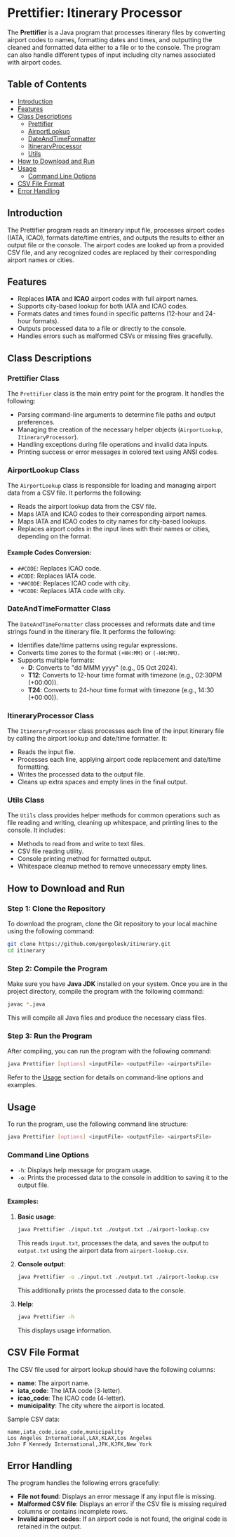 
# Prettifier: Itinerary Processor

The **Prettifier** is a Java program that processes itinerary files by converting airport codes to names, formatting dates and times, and outputting the cleaned and formatted data either to a file or to the console. The program can also handle different types of input including city names associated with airport codes.

## Table of Contents
- [Introduction](#introduction)
- [Features](#features)
- [Class Descriptions](#class-descriptions)
  - [Prettifier](#prettifier-class)
  - [AirportLookup](#airportlookup-class)
  - [DateAndTimeFormatter](#dateandtimeformatter-class)
  - [ItineraryProcessor](#itineraryprocessor-class)
  - [Utils](#utils-class)
- [How to Download and Run](#how-to-download-and-run)
- [Usage](#usage)
  - [Command Line Options](#command-line-options)
- [CSV File Format](#csv-file-format)
- [Error Handling](#error-handling)

## Introduction

The Prettifier program reads an itinerary input file, processes airport codes (IATA, ICAO), formats date/time entries, and outputs the results to either an output file or the console. The airport codes are looked up from a provided CSV file, and any recognized codes are replaced by their corresponding airport names or cities.

## Features

- Replaces **IATA** and **ICAO** airport codes with full airport names.
- Supports city-based lookup for both IATA and ICAO codes.
- Formats dates and times found in specific patterns (12-hour and 24-hour formats).
- Outputs processed data to a file or directly to the console.
- Handles errors such as malformed CSVs or missing files gracefully.

## Class Descriptions

### Prettifier Class

The `Prettifier` class is the main entry point for the program. It handles the following:

- Parsing command-line arguments to determine file paths and output preferences.
- Managing the creation of the necessary helper objects (`AirportLookup`, `ItineraryProcessor`).
- Handling exceptions during file operations and invalid data inputs.
- Printing success or error messages in colored text using ANSI codes.

### AirportLookup Class

The `AirportLookup` class is responsible for loading and managing airport data from a CSV file. It performs the following:

- Reads the airport lookup data from the CSV file.
- Maps IATA and ICAO codes to their corresponding airport names.
- Maps IATA and ICAO codes to city names for city-based lookups.
- Replaces airport codes in the input lines with their names or cities, depending on the format.

#### Example Codes Conversion:
- `##CODE`: Replaces ICAO code.
- `#CODE`: Replaces IATA code.
- `*##CODE`: Replaces ICAO code with city.
- `*#CODE`: Replaces IATA code with city.

### DateAndTimeFormatter Class

The `DateAndTimeFormatter` class processes and reformats date and time strings found in the itinerary file. It performs the following:

- Identifies date/time patterns using regular expressions.
- Converts time zones to the format `(+HH:MM)` or `(-HH:MM)`.
- Supports multiple formats:
  - **D**: Converts to "dd MMM yyyy" (e.g., 05 Oct 2024).
  - **T12**: Converts to 12-hour time format with timezone (e.g., 02:30PM (+00:00)).
  - **T24**: Converts to 24-hour time format with timezone (e.g., 14:30 (+00:00)).

### ItineraryProcessor Class

The `ItineraryProcessor` class processes each line of the input itinerary file by calling the airport lookup and date/time formatter. It:

- Reads the input file.
- Processes each line, applying airport code replacement and date/time formatting.
- Writes the processed data to the output file.
- Cleans up extra spaces and empty lines in the final output.

### Utils Class

The `Utils` class provides helper methods for common operations such as file reading and writing, cleaning up whitespace, and printing lines to the console. It includes:

- Methods to read from and write to text files.
- CSV file reading utility.
- Console printing method for formatted output.
- Whitespace cleanup method to remove unnecessary empty lines.

## How to Download and Run

### Step 1: Clone the Repository

To download the program, clone the Git repository to your local machine using the following command:

```bash
git clone https://github.com/gergolesk/itinerary.git
cd itinerary
```

### Step 2: Compile the Program

Make sure you have **Java JDK** installed on your system. Once you are in the project directory, compile the program with the following command:

```bash
javac *.java
```

This will compile all Java files and produce the necessary class files.

### Step 3: Run the Program

After compiling, you can run the program with the following command:

```bash
java Prettifier [options] <inputFile> <outputFile> <airportsFile>
```

Refer to the [Usage](#usage) section for details on command-line options and examples.


## Usage

To run the program, use the following command line structure:

```bash
java Prettifier [options] <inputFile> <outputFile> <airportsFile>
```

### Command Line Options

- `-h`: Displays help message for program usage.
- `-o`: Prints the processed data to the console in addition to saving it to the output file.

#### Examples:
1. **Basic usage**:
   ```bash
   java Prettifier ./input.txt ./output.txt ./airport-lookup.csv
   ```
   This reads `input.txt`, processes the data, and saves the output to `output.txt` using the airport data from `airport-lookup.csv`.

2. **Console output**:
   ```bash
   java Prettifier -o ./input.txt ./output.txt ./airport-lookup.csv
   ```
   This additionally prints the processed data to the console.

3. **Help**:
   ```bash
   java Prettifier -h
   ```
   This displays usage information.

## CSV File Format

The CSV file used for airport lookup should have the following columns:

- **name**: The airport name.
- **iata_code**: The IATA code (3-letter).
- **icao_code**: The ICAO code (4-letter).
- **municipality**: The city where the airport is located.

Sample CSV data:
```csv
name,iata_code,icao_code,municipality
Los Angeles International,LAX,KLAX,Los Angeles
John F Kennedy International,JFK,KJFK,New York
```

## Error Handling

The program handles the following errors gracefully:

- **File not found**: Displays an error message if any input file is missing.
- **Malformed CSV file**: Displays an error if the CSV file is missing required columns or contains incomplete rows.
- **Invalid airport codes**: If an airport code is not found, the original code is retained in the output.

